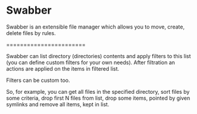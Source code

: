 Swabber
=======================

Swabber is an extensible file manager which allows you to move, create, delete files by rules.

=======================

Swabber can list directory (directories) contents and apply filters to this list (you can define custom filters for your own needs). After filtration an actions are applied on the items in filtered list.

Filters can be custom too.

So, for example, you can get all files in the specified directory, sort files by some criteria, drop first N files from list, drop some items, pointed by given symlinks and remove all items, kept in list.
